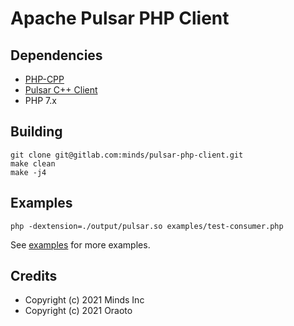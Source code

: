 # Apache Pulsar PHP Client

## Dependencies

- [PHP-CPP](https://github.com/CopernicaMarketingSoftware/PHP-CPP)
- [Pulsar C++ Client](https://github.com/apache/pulsar/tree/master/pulsar-client-cpp/)
- PHP 7.x


## Building

```
git clone git@gitlab.com:minds/pulsar-php-client.git
make clean
make -j4
```

## Examples

`php -dextension=./output/pulsar.so examples/test-consumer.php`

See [examples](./examples) for more examples.


## Credits

- Copyright (c) 2021 Minds Inc
- Copyright (c) 2021 Oraoto